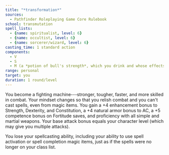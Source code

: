 ```yaml
---
title: "*transformation*"
sources:
  - Pathfinder Roleplaying Game Core Rulebook
school: transmutation
spell_lists:
  - {name: spiritualist, level: 6}
  - {name: occultist, level: 6}
  - {name: sorcerer/wizard, level: 6}
casting_time: 1 standard action
components:
  - V
  - S
  - M (a *potion of bull's strength*, which you drink and whose effects are subsumed by the spell effects)
range: personal
target: you
duration: 1 round/level
---
```


You become a fighting machine---stronger, tougher, faster, and more skilled in combat. Your mindset changes so that you relish combat and you can't cast spells, even from magic items. You gain a +4 enhancement bonus to Strength, Dexterity, and Constitution, a +4 natural armor bonus to AC, a +5 competence bonus on Fortitude saves, and proficiency with all simple and martial weapons. Your base attack bonus equals your character level (which may give you multiple attacks).

You lose your spellcasting ability, including your ability to use spell activation or spell completion magic items, just as if the spells were no longer on your class list.

